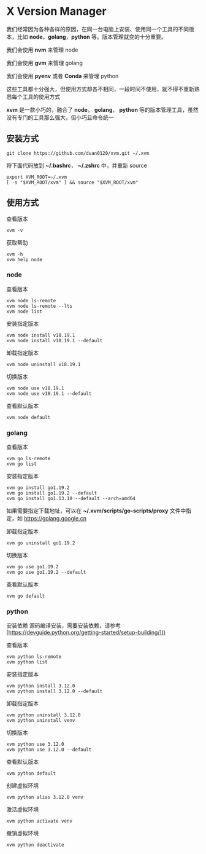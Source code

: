# X Version Manager

我们经常因为各种各样的原因，在同一台电脑上安装、使用同一个工具的不同版本，比如 **node**，**golang**，**python** 等。版本管理就变的十分重要。

我们会使用 **nvm** 来管理 node

我们会使用 **gvm** 来管理 golang

我们会使用 **pyenv** 或者 **Conda** 来管理 python

这些工具都十分强大，但使用方式却各不相同，一段时间不使用，就不得不重新熟悉每个工具的使用方式

**xvm** 是一款小巧的，融合了 **node**， **golang**， **python** 等的版本管理工具，虽然没有专门的工具那么强大，但小巧且命令统一

## 安装方式

```
git clone https://github.com/duan0120/xvm.git ~/.xvm
```

将下面代码放到 **~/.bashrc**， **~/.zshrc** 中，并重新 source

```
export XVM_ROOT=~/.xvm
[ -s "$XVM_ROOT/xvm" ] && source "$XVM_ROOT/xvm"
```

## 使用方式

查看版本

```
xvm -v
```

获取帮助

```
xvm -h
xvm help node
```

### node

查看版本

```
xvm node ls-remote
xvm node ls-remote --lts
xvm node list
```

安装指定版本

```
xvm node install v18.19.1
xvm node install v18.19.1 --default
```

卸载指定版本

```
xvm node uninstall v18.19.1
```

切换版本

```
xvm node use v18.19.1
xvm node use v18.19.1 --default
```

查看默认版本

```
xvm node default
```

### golang

查看版本

```
xvm go ls-remote
xvm go list
```

安装指定版本

```
xvm go install go1.19.2
xvm go install go1.19.2 --default
xvm go install go1.13.10 --default --arch=amd64
```

如果需要指定下载地址，可以在 **~/.xvm/scripts/go-scripts/proxy** 文件中指定，如 https://golang.google.cn

卸载指定版本

```
xvm go uninstall go1.19.2
```

切换版本

```
xvm go use go1.19.2
xvm go use go1.19.2 --default
```

查看默认版本

```
xvm go default
```

### python

安装依赖
源码编译安装，需要安装依赖，请参考 [https://devguide.python.org/getting-started/setup-building/]()

查看版本

```
xvm python ls-remote
xvm python list
```

安装指定版本

```
xvm python install 3.12.0
xvm python install 3.12.0 --default
```

卸载指定版本

```
xvm python uninstall 3.12.0
xvm python uninstall venv
```

切换版本

```
xvm python use 3.12.0
xvm python use 3.12.0 --default
```

查看默认版本

```
xvm python default
```

创建虚拟环境

```
xvm python alias 3.12.0 venv
```

激活虚拟环境

```
xvm python activate venv
```

撤销虚拟环境

```
xvm python deactivate
```
